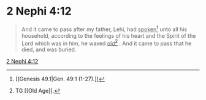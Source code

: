 # 2 Nephi 4:12

> And it came to pass after my father, Lehi, had <u>spoken</u>[^a] unto all his household, according to the feelings of his heart and the Spirit of the Lord which was in him, he waxed <u>old</u>[^b] . And it came to pass that he died, and was buried.

[2 Nephi 4:12](https://www.churchofjesuschrist.org/study/scriptures/bofm/2-ne/4?lang=eng&id=p12#p12)


[^a]: [[Genesis 49.1|Gen. 49:1 (1-27).]]
[^b]: TG [[Old Age]].
